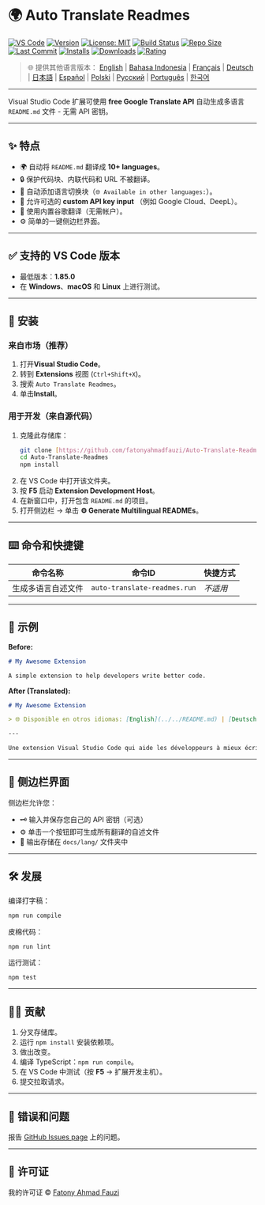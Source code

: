 # 🌍 Auto Translate Readmes

[![VS Code](https://img.shields.io/badge/VS%20Code-1.85.0+-blue.svg)](https://code.visualstudio.com/)
[![Version](https://img.shields.io/github/v/release/fatonyahmadfauzi/Auto-Translate-Readmes?color=blue.svg)](https://github.com/fatonyahmadfauzi/Auto-Translate-Readmes/releases)
[![License: MIT](https://img.shields.io/github/license/fatonyahmadfauzi/Auto-Translate-Readmes?color=green.svg)](../../LICENSE)
[![Build Status](https://github.com/fatonyahmadfauzi/Auto-Translate-Readmes/actions/workflows/main.yml/badge.svg)](https://github.com/fatonyahmadfauzi/Auto-Translate-Readmes/actions)
[![Repo Size](https://img.shields.io/github/repo-size/fatonyahmadfauzi/Auto-Translate-Readmes?color=yellow.svg)](https://github.com/fatonyahmadfauzi/Auto-Translate-Readmes)
[![Last Commit](https://img.shields.io/github/last-commit/fatonyahmadfauzi/Auto-Translate-Readmes?color=brightgreen.svg)](https://github.com/fatonyahmadfauzi/Auto-Translate-Readmes/commits/main)
[![Installs](https://vsmarketplacebadges.dev/installs-short/fatonyahmadfauzi.auto-translate-readmes.svg)](https://marketplace.visualstudio.com/items?itemName=fatonyahmadfauzi.auto-translate-readmes)
[![Downloads](https://vsmarketplacebadges.dev/downloads-short/fatonyahmadfauzi.auto-translate-readmes.svg)](https://marketplace.visualstudio.com/items?itemName=fatonyahmadfauzi.auto-translate-readmes)
[![Rating](https://vsmarketplacebadges.dev/rating-short/fatonyahmadfauzi.auto-translate-readmes.svg)](https://marketplace.visualstudio.com/items?itemName=fatonyahmadfauzi.auto-translate-readmes)

> 🌐 提供其他语言版本： [English](../../README.md) | [Bahasa Indonesia](README-ID.md) | [Français](README-FR.md) | [Deutsch](README-DE.md) | [日本語](README-JP.md) | [Español](README-ES.md) | [Polski](README-PL.md) | [Русский](README-RU.md) | [Português](README-PT.md) | [한국어](README-KO.md)

---

Visual Studio Code 扩展可使用 **free Google Translate API** 自动生成多语言 `README.md` 文件 - 无需 API 密钥。

---

## ✨ 特点

- 🌍 自动将 `README.md` 翻译成 **10+ languages**。
- 🔒 保护代码块、内联代码和 URL 不被翻译。
- 💬 自动添加语言切换块（`🌐 Available in other languages:`）。
- 💾 允许可选的 **custom API key input** （例如 Google Cloud、DeepL）。
- 🧠 使用内置谷歌翻译（无需帐户）。
- ⚙️ 简单的一键侧边栏界面。

---

## ✅ 支持的 VS Code 版本

- 最低版本：**1.85.0**
- 在 **Windows**、**macOS** 和 **Linux** 上进行测试。

---

## 🧩 安装

### 来自市场（推荐）

1. 打开**Visual Studio Code**。
2. 转到 **Extensions** 视图 (`Ctrl+Shift+X`)。
3. 搜索 `Auto Translate Readmes`。
4. 单击**Install**。

### 用于开发（来自源代码）

1. 克隆此存储库：
    ```bash
    git clone [https://github.com/fatonyahmadfauzi/Auto-Translate-Readmes.git](https://github.com/fatonyahmadfauzi/Auto-Translate-Readmes.git)
    cd Auto-Translate-Readmes
    npm install
    ```
2. 在 VS Code 中打开该文件夹。
3. 按 **F5** 启动 **Extension Development Host**。
4. 在新窗口中，打开包含 `README.md` 的项目。
5. 打开侧边栏 → 单击 **⚙️ Generate Multilingual READMEs**。

---

## ⌨️ 命令和快捷键

|命令名称 |命令ID |快捷方式|
| ----------------------------- | ---------------------------- | -------- |
|生成多语言自述文件 | `auto-translate-readmes.run` | _不适用_ |

---

## 🧠 示例

**Before:**

```md
# My Awesome Extension

A simple extension to help developers write better code.
```

**After (Translated):**

```md
# My Awesome Extension

> 🌐 Disponible en otros idiomas: [English](../../README.md) | [Deutsch](README-DE.md) | [Français](README-FR.md)

---

Une extension Visual Studio Code qui aide les développeurs à mieux écrire du code.
```

---

## 🧠 侧边栏界面

侧边栏允许您：

- 🗝️ 输入并保存您自己的 API 密钥（可选）
- ⚙️ 单击一个按钮即可生成所有翻译的自述文件
- 📁 输出存储在 `docs/lang/` 文件夹中

---

## 🛠️ 发展

编译打字稿：

```bash
npm run compile
```

皮棉代码：

```bash
npm run lint
```

运行测试：

```bash
npm test
```

---

## 🧑‍💻 贡献

1. 分叉存储库。
2. 运行 `npm install` 安装依赖项。
3. 做出改变。
4. 编译 TypeScript：`npm run compile`。
5. 在 VS Code 中测试（按 **F5** → 扩展开发主机）。
6. 提交拉取请求。

---

## 🐞 错误和问题

报告 [GitHub Issues page](https://github.com/fatonyahmadfauzi/Auto-Translate-Readmes/issues) 上的问题。

---

## 🧾 许可证

我的许可证 © [Fatony Ahmad Fauzi](../../LICENSE)
